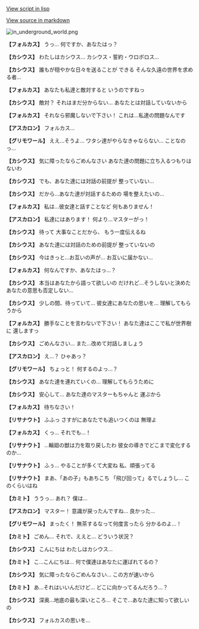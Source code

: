 [View script in lisp](../scripts/210112071.txt)

[View source in markdown](210112071.md)

![in_underground_world.png](../images/backgrounds/in_underground_world.png)

**【フォルカス】**
うっ…
何ですか、あなたはっ？

**【カシウス】**
わたしはカシウス…
カシウス・誓約・ウロボロス…

**【カシウス】**
誰もが穏やかな日々を送ることが
できる
そんな久遠の世界を求める者…

**【フォルカス】**
あなたも私達と敵対すると
いうのですねっ

**【カシウス】**
敵対？
それはまだ分からない…
あなたとは対話していないから

**【フォルカス】**
それなら邪魔しないで下さい！
これは…私達の問題なんです

**【アスカロン】**
フォルカス…

**【グリモワール】**
ええ…そうよ…
ワタシ達がやらなきゃならない…
ことなのっ…

**【カシウス】**
気に障ったならごめんなさい
あなた達の問題に立ち入るつもりは
ないわ

**【カシウス】**
でも、あなた達には対話の前提が
整っていない…

**【カシウス】**
だから…あなた達が対話するための
場を整えたいの…

**【フォルカス】**
私は…彼女達と話すことなど
何もありません！

**【アスカロン】**
私達にはあります！
何より…マスターがっ！

**【カシウス】**
待って
大事なことだから、
もう一度伝えるね

**【カシウス】**
あなた達には対話のための前提が
整っていないの

**【カシウス】**
今はきっと…お互いの声が…
お互いに届かない…

**【フォルカス】**
何なんですか、あなたはっ…？

**【カシウス】**
本当はあなたから語って欲しいの
だけれど…そうしないと決めた
あなたの意思も否定しない…

**【カシウス】**
少しの間、待っていて…
彼女達にあなたの思いを…
理解してもらうから

**【フォルカス】**
勝手なことを言わないで下さい！
あなた達はここで私が世界樹に
還しますっ

**【カシウス】**
ごめんなさい…
また…改めて対話しましょう

**【アスカロン】**
え…？
ひゃあっ？

**【グリモワール】**
ちょっと！
何するのよっ…？

**【カシウス】**
あなた達を連れていくの…
理解してもらうために

**【カシウス】**
安心して…
あなた達のマスターもちゃんと
運ぶから

**【フォルカス】**
待ちなさい！

**【リサナウト】**
ふふっ
さすがにあなたでも追いつくのは
無理よ

**【フォルカス】**
くっ…
それでも…！

**【リサナウト】**
…輪廻の獣は力を取り戻したわ
彼女の導きでどこまで変化するのか…

**【リサナウト】**
ふぅ…
やることが多くて大変ね
私、頑張ってる

**【リサナウト】**
まあ、「あの子」もあちこち
「飛び回って」るでしょうし…
このくらいはね

**【カミト】**
ううっ…
あれ？
僕は…

**【アスカロン】**
マスター！
意識が戻ったんですね…
良かった…

**【グリモワール】**
まったく！
無茶するなって何度言ったら
分かるのよ…！

**【カミト】**
ごめん…
それで、ええと…
どういう状況？

**【カシウス】**
こんにちは
わたしはカシウス…

**【カミト】**
こ…こんにちは…
何で僕達はあなたに運ばれてるの？

**【カシウス】**
気に障ったならごめんなさい…
この方が速いから

**【カミト】**
あ…それはいいんだけど…
どこに向かってるんだろう…？

**【カシウス】**
深奥…地底の最も深いところ…
そこで…あなた達に知って欲しいの

**【カシウス】**
フォルカスの思いを…